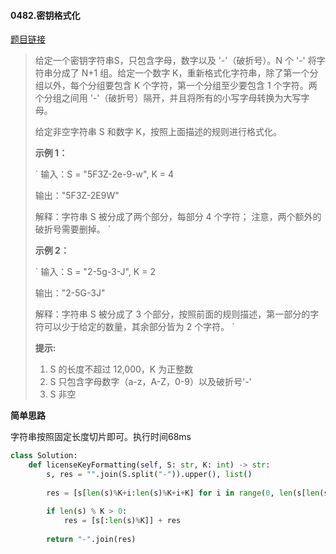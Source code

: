 #### 0482.密钥格式化


[题目链接](https://leetcode-cn.com/problems/license-key-formatting)


> 给定一个密钥字符串S，只包含字母，数字以及 '-'（破折号）。N 个 '-' 将字符串分成了 N+1 组。给定一个数字 K，重新格式化字符串，除了第一个分组以外，每个分组要包含 K 个字符，第一个分组至少要包含 1 个字符。两个分组之间用 '-'（破折号）隔开，并且将所有的小写字母转换为大写字母。
>
> 给定非空字符串 S 和数字 K，按照上面描述的规则进行格式化。
>
> **示例 1：**
>
> `
> 输入：S = "5F3Z-2e-9-w", K = 4
> 
> 输出："5F3Z-2E9W"
> 
> 解释：字符串 S 被分成了两个部分，每部分 4 个字符；
>      注意，两个额外的破折号需要删掉。
> `
>
> **示例 2：**
>
> `
> 输入：S = "2-5g-3-J", K = 2
> 
> 输出："2-5G-3J"
> 
> 解释：字符串 S 被分成了 3 个部分，按照前面的规则描述，第一部分的字符可以少于给定的数量，其余部分皆为 2 个字符。
> `
>
>  
>
> **提示:**
>
> 1. S 的长度不超过 12,000，K 为正整数
> 2. S 只包含字母数字（a-z，A-Z，0-9）以及破折号'-'
> 3. S 非空

**简单思路**

字符串按照固定长度切片即可。执行时间68ms

```python
class Solution:
    def licenseKeyFormatting(self, S: str, K: int) -> str:
        s, res = "".join(S.split("-")).upper(), list()
        
        res = [s[len(s)%K+i:len(s)%K+i+K] for i in range(0, len(s[len(s)%K:]), K)]
        
        if len(s) % K > 0:
            res = [s[:len(s)%K]] + res
        
        return "-".join(res)
```

